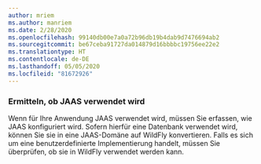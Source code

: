 ```yaml
---
author: mriem
ms.author: manriem
ms.date: 2/28/2020
ms.openlocfilehash: 99140db00e7a0a72b96db19b4dab9d7476694ab2
ms.sourcegitcommit: be67ceba91727da014879d16bbbbc19756ee22e2
ms.translationtype: HT
ms.contentlocale: de-DE
ms.lasthandoff: 05/05/2020
ms.locfileid: "81672926"
---
```

### <a name="determine-whether-jaas-is-in-use"></a>Ermitteln, ob JAAS verwendet wird

Wenn für Ihre Anwendung JAAS verwendet wird, müssen Sie erfassen, wie JAAS konfiguriert wird. Sofern hierfür eine Datenbank verwendet wird, können Sie sie in eine JAAS-Domäne auf WildFly konvertieren. Falls es sich um eine benutzerdefinierte Implementierung handelt, müssen Sie überprüfen, ob sie in WildFly verwendet werden kann.
